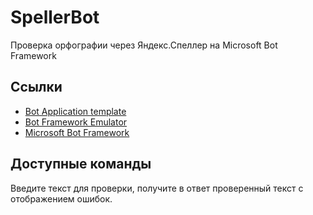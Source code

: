 # SpellerBot
Проверка орфографии через Яндекс.Спеллер на Microsoft Bot Framework

## Ссылки

* [Bot Application template](http://aka.ms/bf-bc-vstemplate)
* [Bot Framework Emulator](http://download.botframework.com/botconnector/tools/emulator/publish.htm)
* [Microsoft Bot Framework](https://dev.botframework.com)

## Доступные команды
Введите текст для проверки, получите в ответ проверенный текст с отображением ошибок.
